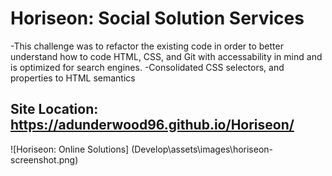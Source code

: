 # Horiseon: Social Solution Services 

-This challenge was to refactor the existing code in order to better understand how to code HTML, CSS, and Git with accessability in mind and is optimized for search engines.
-Consolidated CSS selectors, and properties to HTML semantics

## Site Location: https://adunderwood96.github.io/Horiseon/

![Horiseon: Online Solutions] (Develop\assets\images\horiseon-screenshot.png)
 

